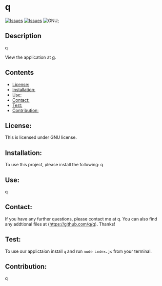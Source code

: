 # q
[![Issues](https://img.shields.io/github/issues/q/q)](https://github.com/q/q/issues) [![Issues](https://img.shields.io/github/contributors/q/q)](https://github.com/q/q/graphs/contributors) ![GNU](https://img.shields.io/badge/license-GNU-green);
## Description
q
    
  View the application at [q](q).
## Contents
* [License: ](#license:-)
* [Installation: ](#installation:-)
* [Use: ](#use:-)
* [Contact: ](#contact:-)
* [Test: ](#test:-)
* [Contribution: ](#contribution:-)

## License: 
  This is licensed under GNU license.
  
  ## Installation: 
  To use this project, please install the following:  q
  
  ## Use: 
  q
  
  ## Contact: 
  If you have any further questions, please contact me at q. You can also find any addtional files at (https://github.com/q/q). Thanks!
  
  ## Test: 
  To use our applictaion install ``` q ``` and run `node index.js` from your terminal.
  
  ## Contribution: 
  q
  
  
